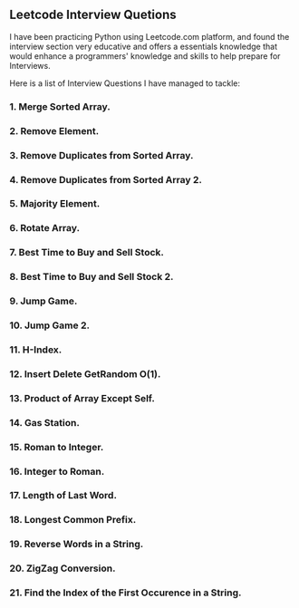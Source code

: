 ## Leetcode Interview Quetions

I have been practicing Python using Leetcode.com platform, and found the interview section very educative and 
offers a essentials knowledge that would enhance a programmers' knowledge and skills to help prepare for 
Interviews.

Here is a list of Interview Questions I have managed to tackle:

### 1. Merge Sorted Array.
### 2. Remove Element.
### 3. Remove Duplicates from Sorted Array.
### 4. Remove Duplicates from Sorted Array 2.
### 5. Majority Element.
### 6. Rotate Array.
### 7. Best Time to Buy and Sell Stock.
### 8. Best Time to Buy and Sell Stock 2.
### 9. Jump Game.
### 10. Jump Game 2.
### 11. H-Index.
### 12. Insert Delete GetRandom O(1).
### 13. Product of Array Except Self.
### 14. Gas Station.
### 15. Roman to Integer.
### 16. Integer to Roman.
### 17. Length of Last Word.
### 18. Longest Common Prefix.
### 19. Reverse Words in a String.
### 20. ZigZag Conversion.
### 21. Find the Index of the First Occurence in a String.

